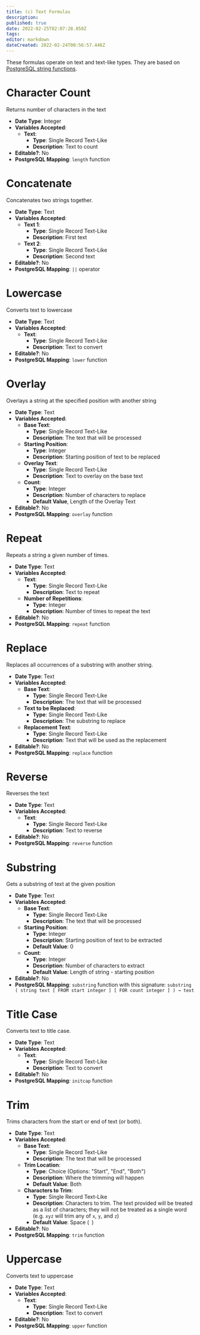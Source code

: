 ```yaml
---
title: (c) Text Formulas
description: 
published: true
date: 2022-02-25T02:07:28.858Z
tags: 
editor: markdown
dateCreated: 2022-02-24T00:56:57.446Z
---
```


These formulas operate on text and text-like types. They are based on [PostgreSQL string functions](https://www.postgresql.org/docs/current/functions-string.html).

# Character Count
Returns number of characters in the text

- **Date Type**: Integer
- **Variables Accepted**:
    - **Text**:
        - **Type**: Single Record Text-Like
        - **Description**: Text to count
- **Editable?**: No
- **PostgreSQL Mapping**: `length` function


# Concatenate
Concatenates two strings together.

- **Date Type**: Text
- **Variables Accepted**:
    - **Text 1**:
        - **Type**: Single Record Text-Like
        - **Description**: First text
    - **Text 2**:
        - **Type**: Single Record Text-Like
        - **Description**: Second text
- **Editable?**: No
- **PostgreSQL Mapping**: `||` operator 


# Lowercase
Converts text to lowercase

- **Date Type**: Text
- **Variables Accepted**:
    - **Text**:
        - **Type**: Single Record Text-Like
        - **Description**: Text to convert
- **Editable?**: No
- **PostgreSQL Mapping**: `lower` function

# Overlay
Overlays a string at the specified position with another string

- **Date Type**: Text
- **Variables Accepted**:
    - **Base Text**:
        - **Type**: Single Record Text-Like
        - **Description**: The text that will be processed
    - **Starting Position**:
        - **Type**: Integer
        - **Description**: Starting position of text to be replaced
    - **Overlay Text**:
        - **Type**: Single Record Text-Like
        - **Description**: Text to overlay on the base text 
    - **Count**:
        - **Type**: Integer
        - **Description**: Number of characters to replace
        - **Default Value**, Length of the Overlay Text
- **Editable?**: No
- **PostgreSQL Mapping**: `overlay` function

# Repeat
Repeats a string a given number of times.

- **Date Type**: Text
- **Variables Accepted**:
    - **Text**:
        - **Type**: Single Record Text-Like
        - **Description**: Text to repeat
    - **Number of Repetitions**:
        - **Type**: Integer
        - **Description**: Number of times to repeat the text
- **Editable?**: No
- **PostgreSQL Mapping**: `repeat` function

# Replace
Replaces all occurrences of a substring with another string.

- **Date Type**: Text
- **Variables Accepted**:
    - **Base Text**:
        - **Type**: Single Record Text-Like
        - **Description**: The text that will be processed
    - **Text to be Replaced**:
        - **Type**: Single Record Text-Like
        - **Description**: The substring to replace
    - **Replacement Text**:
        - **Type**: Single Record Text-Like
        - **Description**: Text that will be used as the replacement
- **Editable?**: No
- **PostgreSQL Mapping**: `replace` function

# Reverse
Reverses the text

- **Date Type**: Text
- **Variables Accepted**:
    - **Text**:
        - **Type**: Single Record Text-Like
        - **Description**: Text to reverse
- **Editable?**: No
- **PostgreSQL Mapping**: `reverse` function


# Substring
Gets a substring of text at the given position

- **Date Type**: Text
- **Variables Accepted**:
    - **Base Text**:
        - **Type**: Single Record Text-Like
        - **Description**: The text that will be processed
    - **Starting Position**:
        - **Type**: Integer
        - **Description**: Starting position of text to be extracted
        - **Default Value**: 0
    - **Count**:
        - **Type**: Integer
        - **Description**: Number of characters to extract
        - **Default Value**: Length of string - starting position
- **Editable?**: No
- **PostgreSQL Mapping**: `substring` function with this signature: `substring ( string text [ FROM start integer ] [ FOR count integer ] ) → text`


# Title Case
Converts text to title case.

- **Date Type**: Text
- **Variables Accepted**:
    - **Text**:
        - **Type**: Single Record Text-Like
        - **Description**: Text to convert
- **Editable?**: No
- **PostgreSQL Mapping**: `initcap` function

# Trim
Trims characters from the start or end of text (or both).

- **Date Type**: Text
- **Variables Accepted**:
    - **Base Text**:
        - **Type**: Single Record Text-Like
        - **Description**: The text that will be processed
    - **Trim Location**:
        - **Type**: Choice (Options: "Start", "End", "Both")
        - **Description**: Where the trimming will happen
        - **Default Value**: Both
    - **Characters to Trim**:
        - **Type**: Single Record Text-Like
        - **Description**: Characters to trim. The text provided will be treated as a list of characters; they will not be treated as a single word (e.g. `xyz` will trim any of `x`, `y`, and `z`)
        - **Default Value**: Space (` `)
- **Editable?**: No
- **PostgreSQL Mapping**: `trim` function

# Uppercase
Converts text to uppercase

- **Date Type**: Text
- **Variables Accepted**:
    - **Text**:
        - **Type**: Single Record Text-Like
        - **Description**: Text to convert
- **Editable?**: No
- **PostgreSQL Mapping**: `upper` function
